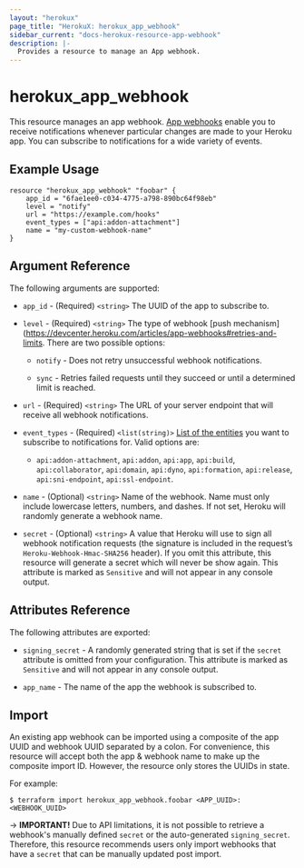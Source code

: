 ```yaml
---
layout: "herokux"
page_title: "HerokuX: herokux_app_webhook"
sidebar_current: "docs-herokux-resource-app-webhook"
description: |-
  Provides a resource to manage an App webhook.
---
```


# herokux\_app\_webhook

This resource manages an app webhook. [App webhooks](https://devcenter.heroku.com/articles/app-webhooks) enable you to
receive notifications whenever particular changes are made to your Heroku app. You can subscribe to notifications
for a wide variety of events.

## Example Usage

```hcl-terraform
resource "herokux_app_webhook" "foobar" {
	app_id = "6fae1ee0-c034-4775-a798-890bc64f98eb"
	level = "notify"
	url = "https://example.com/hooks"
	event_types = ["api:addon-attachment"]
	name = "my-custom-webhook-name"
}
```

## Argument Reference

The following arguments are supported:

* `app_id` - (Required) `<string>` The UUID of the app to subscribe to.

* `level` - (Required) `<string>` The type of webhook [push mechanism](https://devcenter.heroku.com/articles/app-webhooks#retries-and-limits.
There are two possible options:

    * `notify` - Does not retry unsuccessful webhook notifications.

    * `sync` - Retries failed requests until they succeed or until a determined limit is reached.

* `url` - (Required) `<string>` The URL of your server endpoint that will receive all webhook notifications.

* `event_types` - (Required) `<list(string)>` [List of the entities](https://devcenter.heroku.com/articles/app-webhooks#step-2-determine-which-events-to-subscribe-to)
you want to subscribe to notifications for. Valid options are:

    * `api:addon-attachment`, `api:addon`, `api:app`, `api:build`, `api:collaborator`, `api:domain`,
    `api:dyno`, `api:formation`, `api:release`, `api:sni-endpoint`, `api:ssl-endpoint`.

* `name` - (Optional) `<string>` Name of the webhook. Name must only include lowercase letters, numbers, and dashes.
If not set, Heroku will randomly generate a webhook name.

* `secret` - (Optional) `<string>` A value that Heroku will use to sign all webhook notification requests
(the signature is included in the request’s `Heroku-Webhook-Hmac-SHA256` header). If you omit this attribute,
this resource will generate a secret which will never be show again. This attribute is marked as `Sensitive`
and will not appear in any console output.

## Attributes Reference

The following attributes are exported:

* `signing_secret` - A randomly generated string that is set if the `secret` attribute is omitted from your configuration.
This attribute is marked as `Sensitive` and will not appear in any console output.

* `app_name` - The name of the app the webhook is subscribed to.

## Import

An existing app webhook can be imported using a composite of the app UUID and webhook UUID separated by a colon.
For convenience, this resource will accept both the app & webhook name to make up the composite import ID.
However, the resource only stores the UUIDs in state.

For example:

```shell script
$ terraform import herokux_app_webhook.foobar <APP_UUID>:<WEBHOOK_UUID>
```

-> **IMPORTANT!**
Due to API limitations, it is not possible to retrieve a webhook's manually defined `secret` or the auto-generated
`signing_secret`. Therefore, this resource recommends users only import webhooks that have a `secret` that can be
manually updated post import.